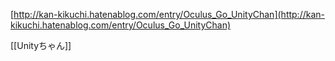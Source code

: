 
[http://kan-kikuchi.hatenablog.com/entry/Oculus_Go_UnityChan](http://kan-kikuchi.hatenablog.com/entry/Oculus_Go_UnityChan)

[[Unityちゃん]]
